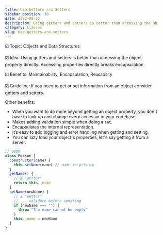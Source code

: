 ```yaml
---
title: Use Getters and Setters
sidebar_position: 10
date: 2022-08-22
description: Using getters and setters is better than accessing the object property directly. Accessing properties directly breaks encapsulation.
category: Classes
slug: use-getters-and-setters
---
```


☑️ Topic: Objects and Data Structures

☑️ Idea: Using getters and setters is better than accessing the object property directly. Accessing properties directly breaks encapsulation.

☑️ Benefits: Maintainability, Encapsulation, Reusability

☑️ Guideline: If you need to get or set information from an object consider getters and setters.

Other benefits:

- When you want to do more beyond getting an object property, you don't have to look up and change every accessor in your codebase.
- Makes adding validation simple when doing a `set`.
- Encapsulates the internal representation.
- It’s easy to add logging and error handling when getting and setting.
- You can lazy load your object's properties, let's say getting it from a server.

```javascript
// GOOD
class Person {
  constructor(name) {
    this.setName(name) // name is private
  }
  getName() {
    // a "getter"
    return this._name
  }
  setName(newName) {
    // a "setter"
    // ... validate before updating
    if (newName === "") {
      throw "The name cannot be empty"
    }
    this._name = newName
  }
}
```
